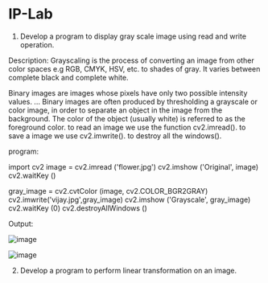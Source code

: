 # IP-Lab


1. Develop a program to display gray scale image using read and write operation.

Description: Grayscaling is the process of converting an image from other color spaces e.g RGB, CMYK, HSV, etc. to shades of gray. It varies between complete black and complete white.

Binary images are images whose pixels have only two possible intensity values. ... Binary images are often produced by thresholding a grayscale or color image, in order to separate an object in the image from the background. The color of the object (usually white) is referred to as the foreground color. to read an image we use the function cv2.imread(). to save a image we use cv2.imwrite(). to destroy all the windows(). 

program:


import cv2
image = cv2.imread ('flower.jpg')
cv2.imshow ('Original', image)
cv2.waitKey ()

gray_image = cv2.cvtColor (image, cv2.COLOR_BGR2GRAY)
cv2.imwrite('vijay.jpg',gray_image)
cv2.imshow ('Grayscale', gray_image)
cv2.waitKey (0)
cv2.destroyAllWindows ()


Output:

![image](https://user-images.githubusercontent.com/72337128/104428557-71f8e080-55a6-11eb-9f6f-4048f8e741c3.png)

![image](https://user-images.githubusercontent.com/72337128/104428727-9d7bcb00-55a6-11eb-8ede-c3d172297c8b.png)






2. Develop a program to perform linear transformation on an image.



